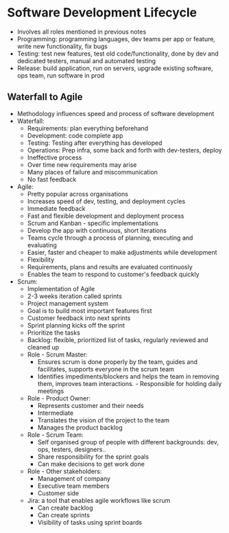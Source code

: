 # Software Development Lifecycle

- Involves all roles mentioned in previous notes
- Programming: programming languages, dev teams per app or feature, write new functionality, fix bugs
- Testing: test new features, test old code/functionality, done by dev and dedicated testers, manual and automated testing
- Release: build application, run on servers, upgrade existing software, ops team, run software in prod

## Waterfall to Agile
- Methodology influences speed and process of software development
- Waterfall:
    - Requirements: plan everything beforehand
    - Development: code complete app
    - Testing: Testing after everything has developed
    - Operations: Prep infra, some back and forth with dev-testers, deploy
    - Ineffective process
    - Over time new requirements may arise
    - Many places of failure and miscommunication
    - No fast feedback
- Agile:
    - Pretty popular across organisations
    - Increases speed of dev, testing, and deployment cycles
    - Immediate feedback
    - Fast and flexible development and deployment process
    - Scrum and Kanban - specific implementations
    - Develop the app with continuous, short iterations
    - Teams cycle through a process of planning, executing and evaluating
    - Easier, faster and cheaper to make adjustments while development
    - Flexibility
    - Requirements, plans and results are evaluated continuosly
    - Enables the team to respond to customer's feedback quickly
- Scrum:
    - Implementation of Agile
    - 2-3 weeks iteration called sprints
    - Project management system
    - Goal is to build most important features first
    - Customer feedback into next sprints
    - Sprint planning kicks off the sprint
    - Prioritize the tasks
    - Backlog: flexible, prioritized list of tasks, regularly reviewed and cleaned up
    - Role - Scrum Master: 
        - Ensures scrum is done properly by the team, guides and facilitates, supports everyone in the scrum team
        - Identifies impediments/blockers and helps the team in removing them, improves team interactions. - Responsible for holding daily meetings
    - Role - Product Owner:
        - Represents customer and their needs
        - Intermediate
        - Translates the vision of the project to the team
        - Manages the product backlog
    - Role - Scrum Team:
        - Self organised group of people with different backgrounds: dev, ops, testers, designers..
        - Share responsibility for the sprint goals
        - Can make decisions to get work done
    - Role - Other stakeholders:
        - Management of company
        - Executive team members
        - Customer side
    - Jira: a tool that enables agile workflows like scrum
        - Can create backlog
        - Can create sprints
        - Visibility of tasks using sprint boards